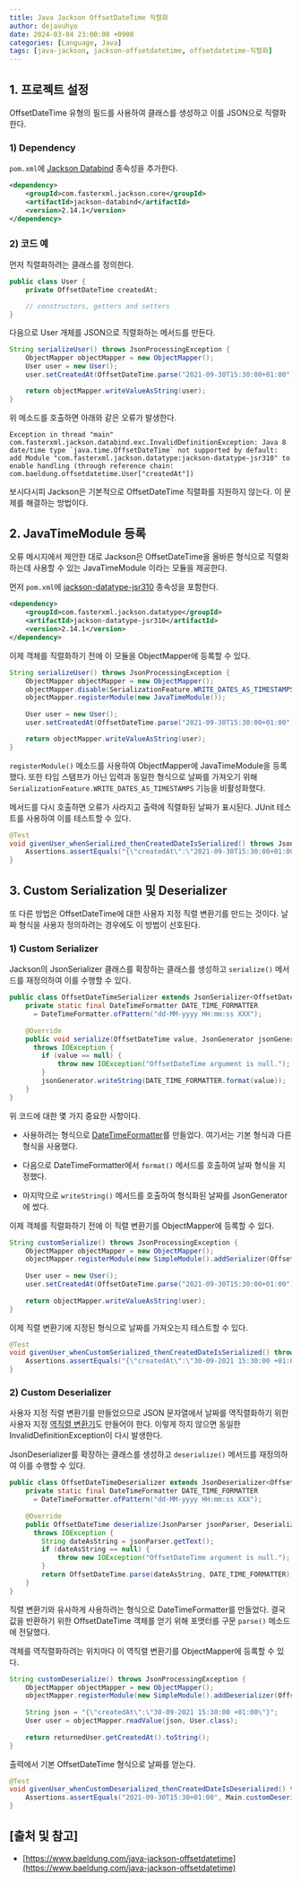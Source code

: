 ```yaml
---
title: Java Jackson OffsetDateTime 직렬화
author: dejavuhyo
date: 2024-03-04 23:00:00 +0900
categories: [Language, Java]
tags: [java-jackson, jackson-offsetdatetime, offsetdatetime-직렬화]
---
```


## 1. 프로젝트 설정
OffsetDateTime 유형의 필드를 사용하여 클래스를 생성하고 이를 JSON으로 직렬화한다.

### 1) Dependency
`pom.xml`에 [Jackson Databind](https://mvnrepository.com/artifact/com.fasterxml.jackson.core/jackson-databind) 종속성을 추가한다.

```xml
<dependency>
    <groupId>com.fasterxml.jackson.core</groupId>
    <artifactId>jackson-databind</artifactId>
    <version>2.14.1</version>
</dependency>
```

### 2) 코드 예
먼저 직렬화하려는 클래스를 정의한다.

```java
public class User {
    private OffsetDateTime createdAt;

    // constructors, getters and setters
}
```

다음으로 User 개체를 JSON으로 직렬화하는 메서드를 만든다.

```java
String serializeUser() throws JsonProcessingException {
    ObjectMapper objectMapper = new ObjectMapper();
    User user = new User();
    user.setCreatedAt(OffsetDateTime.parse("2021-09-30T15:30:00+01:00"));

    return objectMapper.writeValueAsString(user);
}
```

위 메소드를 호출하면 아래와 같은 오류가 발생한다.

```text
Exception in thread "main" com.fasterxml.jackson.databind.exc.InvalidDefinitionException: Java 8 date/time type `java.time.OffsetDateTime` not supported by default: add Module "com.fasterxml.jackson.datatype:jackson-datatype-jsr310" to enable handling (through reference chain: com.baeldung.offsetdatetime.User["createdAt"])
```

보시다시피 Jackson은 기본적으로 OffsetDateTime 직렬화를 지원하지 않는다. 이 문제를 해결하는 방법이다.

## 2. JavaTimeModule 등록
오류 메시지에서 제안한 대로 Jackson은 OffsetDateTime을 올바른 형식으로 직렬화하는데 사용할 수 있는 JavaTimeModule 이라는 모듈을 제공한다.

먼저 `pom.xml`에 [jackson-datatype-jsr310](https://mvnrepository.com/artifact/com.fasterxml.jackson.datatype/jackson-datatype-jsr310) 종속성을 포함한다.

```xml
<dependency>
    <groupId>com.fasterxml.jackson.datatype</groupId>
    <artifactId>jackson-datatype-jsr310</artifactId>
    <version>2.14.1</version>
</dependency>
```

이제 객체를 직렬화하기 전에 이 모듈을 ObjectMapper에 등록할 수 있다.

```java
String serializeUser() throws JsonProcessingException {
    ObjectMapper objectMapper = new ObjectMapper();
    objectMapper.disable(SerializationFeature.WRITE_DATES_AS_TIMESTAMPS);
    objectMapper.registerModule(new JavaTimeModule());
    
    User user = new User();
    user.setCreatedAt(OffsetDateTime.parse("2021-09-30T15:30:00+01:00"));

    return objectMapper.writeValueAsString(user);
}
```

`registerModule()` 메소드를 사용하여 ObjectMapper에 JavaTimeModule을 등록했다. 또한 타임 스탬프가 아닌 입력과 동일한 형식으로 날짜를 가져오기 위해 `SerializationFeature.WRITE_DATES_AS_TIMESTAMPS` 기능을 비활성화했다.

메서드를 다시 호출하면 오류가 사라지고 출력에 직렬화된 날짜가 표시된다. JUnit 테스트를 사용하여 이를 테스트할 수 있다.

```java
@Test
void givenUser_whenSerialized_thenCreatedDateIsSerialized() throws JsonProcessingException {
    Assertions.assertEquals("{\"createdAt\":\"2021-09-30T15:30:00+01:00\"}", Main.serializeUser());
}
```

## 3. Custom Serialization 및 Deserializer
또 다른 방법은 OffsetDateTime에 대한 사용자 지정 직렬 변환기를 만드는 것이다. 날짜 형식을 사용자 정의하려는 경우에도 이 방법이 선호된다.

### 1) Custom Serializer
Jackson의 JsonSerializer 클래스를 확장하는 클래스를 생성하고 `serialize()` 메서드를 재정의하여 이를 수행할 수 있다.

```java
public class OffsetDateTimeSerializer extends JsonSerializer<OffsetDateTime> {
    private static final DateTimeFormatter DATE_TIME_FORMATTER
      = DateTimeFormatter.ofPattern("dd-MM-yyyy HH:mm:ss XXX");
    
    @Override
    public void serialize(OffsetDateTime value, JsonGenerator jsonGenerator, SerializerProvider serializerProvider) 
      throws IOException {
        if (value == null) {
            throw new IOException("OffsetDateTime argument is null.");
        }
        jsonGenerator.writeString(DATE_TIME_FORMATTER.format(value));
    }
}
```

위 코드에 대한 몇 가지 중요한 사항이다.

* 사용하려는 형식으로 [DateTimeFormatter](https://www.baeldung.com/java-datetimeformatter)를 만들었다. 여기서는 기본 형식과 다른 형식을 사용했다.

* 다음으로 DateTimeFormatter에서 `format()` 메서드를 호출하여 날짜 형식을 지정했다.

* 마지막으로 `writeString()` 메서드를 호출하여 형식화된 날짜를 JsonGenerator에 썼다.

이제 객체를 직렬화하기 전에 이 직렬 변환기를 ObjectMapper에 등록할 수 있다.

```java
String customSerialize() throws JsonProcessingException {
    ObjectMapper objectMapper = new ObjectMapper();
    objectMapper.registerModule(new SimpleModule().addSerializer(OffsetDateTime.class, new OffsetDateTimeSerializer()));
    
    User user = new User();
    user.setCreatedAt(OffsetDateTime.parse("2021-09-30T15:30:00+01:00"));
    
    return objectMapper.writeValueAsString(user);
}
```

이제 직렬 변환기에 지정된 형식으로 날짜를 가져오는지 테스트할 수 있다.

```java
@Test
void givenUser_whenCustomSerialized_thenCreatedDateIsSerialized() throws JsonProcessingException {
    Assertions.assertEquals("{\"createdAt\":\"30-09-2021 15:30:00 +01:00\"}", Main.customSerialize());
}
```

### 2) Custom Deserializer
사용자 지정 직렬 변환기를 만들었으므로 JSON 문자열에서 날짜를 역직렬화하기 위한 사용자 지정 [역직렬 변환기](https://www.baeldung.com/jackson-deserialization)도 만들어야 한다. 이렇게 하지 않으면 동일한 InvalidDefinitionException이 다시 발생한다.

JsonDeserializer를 확장하는 클래스를 생성하고 `deserialize()` 메서드를 재정의하여 이를 수행할 수 있다.

```java
public class OffsetDateTimeDeserializer extends JsonDeserializer<OffsetDateTime> {
    private static final DateTimeFormatter DATE_TIME_FORMATTER
      = DateTimeFormatter.ofPattern("dd-MM-yyyy HH:mm:ss XXX");
    
    @Override
    public OffsetDateTime deserialize(JsonParser jsonParser, DeserializationContext deserializationContext) 
      throws IOException {
        String dateAsString = jsonParser.getText();
        if (dateAsString == null) {
            throw new IOException("OffsetDateTime argument is null.");
        }
        return OffsetDateTime.parse(dateAsString, DATE_TIME_FORMATTER);
    }
}
```

직렬 변환기와 유사하게 사용하려는 형식으로 DateTimeFormatter를 만들었다. 결국 값을 반환하기 위한 OffsetDateTime 객체를 얻기 위해 포맷터를 구문 `parse()` 메소드에 전달했다.

객체를 역직렬화하려는 위치마다 이 역직렬 변환기를 ObjectMapper에 등록할 수 있다.

```java
String customDeserialize() throws JsonProcessingException {
    ObjectMapper objectMapper = new ObjectMapper();
    objectMapper.registerModule(new SimpleModule().addDeserializer(OffsetDateTime.class, new OffsetDateTimeDeserializer()));
    
    String json = "{\"createdAt\":\"30-09-2021 15:30:00 +01:00\"}";
    User user = objectMapper.readValue(json, User.class);
    
    return returnedUser.getCreatedAt().toString();
}
```

출력에서 기본 OffsetDateTime 형식으로 날짜를 얻는다.

```java
@Test
void givenUser_whenCustomDeserialized_thenCreatedDateIsDeserialized() throws JsonProcessingException {
    Assertions.assertEquals("2021-09-30T15:30+01:00", Main.customDeserialize());
}
```

## [출처 및 참고]
* [https://www.baeldung.com/java-jackson-offsetdatetime](https://www.baeldung.com/java-jackson-offsetdatetime)
